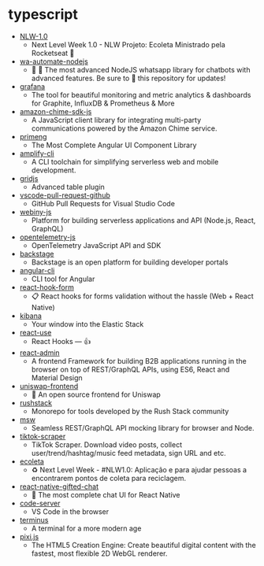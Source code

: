 # typescript
- [NLW-1.0](https://github.com/DanielObara/NLW-1.0)
  - Next Level Week 1.0 - NLW Projeto: Ecoleta Ministrado pela Rocketseat 🚀
- [wa-automate-nodejs](https://github.com/open-wa/wa-automate-nodejs)
  - 💬 🤖 The most advanced NodeJS whatsapp library for chatbots with advanced features. Be sure to 🌟 this repository for updates!
- [grafana](https://github.com/grafana/grafana)
  - The tool for beautiful monitoring and metric analytics & dashboards for Graphite, InfluxDB & Prometheus & More
- [amazon-chime-sdk-js](https://github.com/aws/amazon-chime-sdk-js)
  - A JavaScript client library for integrating multi-party communications powered by the Amazon Chime service.
- [primeng](https://github.com/primefaces/primeng)
  - The Most Complete Angular UI Component Library
- [amplify-cli](https://github.com/aws-amplify/amplify-cli)
  - A CLI toolchain for simplifying serverless web and mobile development.
- [gridjs](https://github.com/grid-js/gridjs)
  - Advanced table plugin
- [vscode-pull-request-github](https://github.com/microsoft/vscode-pull-request-github)
  - GitHub Pull Requests for Visual Studio Code
- [webiny-js](https://github.com/webiny/webiny-js)
  - Platform for building serverless applications and API (Node.js, React, GraphQL)
- [opentelemetry-js](https://github.com/open-telemetry/opentelemetry-js)
  - OpenTelemetry JavaScript API and SDK
- [backstage](https://github.com/spotify/backstage)
  - Backstage is an open platform for building developer portals
- [angular-cli](https://github.com/angular/angular-cli)
  - CLI tool for Angular
- [react-hook-form](https://github.com/react-hook-form/react-hook-form)
  - 📋 React hooks for forms validation without the hassle (Web + React Native)
- [kibana](https://github.com/elastic/kibana)
  - Your window into the Elastic Stack
- [react-use](https://github.com/streamich/react-use)
  - React Hooks — 👍
- [react-admin](https://github.com/marmelab/react-admin)
  - A frontend Framework for building B2B applications running in the browser on top of REST/GraphQL APIs, using ES6, React and Material Design
- [uniswap-frontend](https://github.com/Uniswap/uniswap-frontend)
  - 🦄 An open source frontend for Uniswap
- [rushstack](https://github.com/microsoft/rushstack)
  - Monorepo for tools developed by the Rush Stack community
- [msw](https://github.com/mswjs/msw)
  - Seamless REST/GraphQL API mocking library for browser and Node.
- [tiktok-scraper](https://github.com/drawrowfly/tiktok-scraper)
  - TikTok Scraper. Download video posts, collect user/trend/hashtag/music feed metadata, sign URL and etc.
- [ecoleta](https://github.com/vitorserrano/ecoleta)
  - ♻️ Next Level Week - #NLW1.0: Aplicação e para ajudar pessoas a encontrarem pontos de coleta para reciclagem.
- [react-native-gifted-chat](https://github.com/FaridSafi/react-native-gifted-chat)
  - 💬 The most complete chat UI for React Native
- [code-server](https://github.com/cdr/code-server)
  - VS Code in the browser
- [terminus](https://github.com/Eugeny/terminus)
  - A terminal for a more modern age
- [pixi.js](https://github.com/pixijs/pixi.js)
  - The HTML5 Creation Engine: Create beautiful digital content with the fastest, most flexible 2D WebGL renderer.
